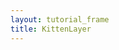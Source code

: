 ```yaml
---
layout: tutorial_frame
title: KittenLayer
---
```

<script type='text/javascript'>

	var map = L.map('map', {
		crs: L.CRS.Simple,
		center: [0, 0],
		zoom: 5
	});

	L.TileLayer.Kitten = L.TileLayer.extend({
		getTileUrl: function (coords) {
			var i = Math.ceil(Math.random() * 4);
			return 'https://placekitten.com/256/256?image=' + i;
		},
		getAttribution: function () {
			return '<a href="https://placekitten.com/attribution.html">PlaceKitten</a>';
		}
	});

	L.tileLayer.kitten = function () {
		return new L.TileLayer.Kitten();
	};

	var kittenTiles = L.tileLayer.kitten();
	map.addLayer(kittenTiles);
	
</script>
